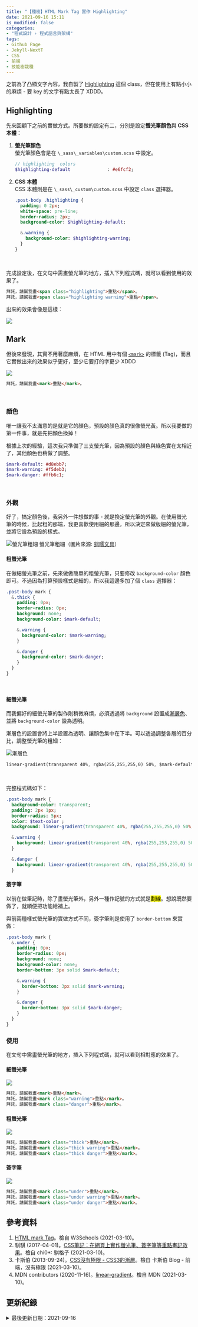 ```yaml
---
title: "【種樹】HTML Mark Tag 實作 Highlighting"
date: 2021-09-16 15:11
is_modified: false
categories:
- "程式設計 › 程式語言與架構"
tags:
- Github Page
- Jekyll-NextT
- CSS
- 前端
- 技能樹栽種
--- 
```


之前為了凸顯文字內容，我自製了 [Highlighting](/Accent-the-Text-by-CSS-Alert-and-Highlighting#Highlighting) 這個 class，但在使用上有點小小的麻煩 - 要 key 的文字有點太長了 XDDD。

<!--more-->


## Highlighting
先來回顧下之前的實做方式。所要做的設定有二，分別是設定**螢光筆顏色**與 **CSS 本體**：

1. **螢光筆顏色**   
    螢光筆顏色會是在 `\_sass\_variables\custom.scss` 中設定。
    
    ```sass
    // highlighting  colors
    $highlighting-default              : #e6fcf2;
    ```

2. **CSS 本體**  
    CSS 本體則是在 `\_sass\_custom\custom.scss` 中設定 `class` 選擇器。

    ```sass
    .post-body .highlighting {
      padding: 0 2px;
      white-space: pre-line;
      border-radius: 2px;
      background-color: $highlighting-default;

      &.warning {
        background-color: $highlighting-warning;
      }
    }
    ```
<br>

完成設定後，在文句中需畫螢光筆的地方，插入下列程式碼，就可以看到使用的效果了。

```html
拜託，請幫我畫<span class="highlighting">重點</span>。
拜託，請幫我畫<span class="highlighting warning">重點</span>。
```

出來的效果會像是這樣：
<p class="illustration">
    <img src="https://i.imgur.com/ZaF6hhZ.png">
</p>



## Mark
但後來發現，其實不用著麼麻煩，在 HTML 用中有個 [`<mark>`](https://www.w3schools.com/tags/tag_mark.asp) 的標籤 (Tag)，而且它實做出來的效果似乎更好，至少它要打的字更少 XDDD

<p class="illustration">
    <img src="https://i.imgur.com/nRHhI77.png">
</p>

```html
拜託，請幫我畫<mark>重點</mark>。
```

<br>

### 顏色
唯一讓我不太滿意的是就是它的顏色，預設的顏色真的很像螢光黃。所以我要做的第一件事，就是先把顏色換掉！

根據上次的經驗，這次我只準備了三支螢光筆，因為預設的顏色與綠色實在太相近了，其他顏色也稍做了調整。
```sass
$mark-default: #d8ebb7;
$mark-warning: #f5deb3;
$mark-danger: #ffb6c1;
```

<br>

### 外觀
好了，搞定顏色後，我另外一件想做的事 - 就是換定螢光筆的外觀。在使用螢光筆的時候，比起粗的那端，我更喜歡使用細的那邊，所以決定來做版細的螢光筆，並將它設為預設的樣式。

<p class="illustration">
    <img src="https://i.imgur.com/anDnWNi.png" alt="螢光筆粗細">
    螢光筆粗細（圖片來源: <a href="https://2ru.co/product/%E6%9C%AC%E8%89%B2%E5%8E%9F%E5%93%81%E4%BA%94%E8%89%B2%E9%9B%99%E9%A0%AD%E7%B2%97%E7%B4%B0%E8%9E%A2%E5%85%89%E7%AD%86%E7%B5%84-1%E5%85%A5/">鉺曘文具</a>）
</p>

#### 粗螢光筆
在做細螢光筆之前，先來做做簡單的粗螢光筆，只要修改 `background-color` 顏色即可。不過因為打算預設樣式是細的，所以我這邊多加了個 `class` 選擇器：

```sass
.post-body mark {
  &.thick {
    padding: 0px;
    border-radius: 0px; 
    background: none;
    background-color: $mark-default;

    &.warning {
      background-color: $mark-warning;
    }

    &.danger {
      background-color: $mark-danger;
    }
  }
}
```

<br>

#### 細螢光筆
而我偏好的細螢光筆的製作則稍微麻煩，必須透過將 `background` 設置成[漸層色](https://wcc723.github.io/css/2013/09/24/css-background/)、並將 `background-color` 設為透明。

漸層色的設置會將上半設置為透明、讓顏色集中在下半。可以透過調整各層的百分比，調整螢光筆的粗細：

<p class="illustration">
    <img src="https://i.imgur.com/sgafaxg.png?1" alt="漸層色">
</p>

```sass
linear-gradient(transparent 40%, rgba(255,255,255,0) 50%, $mark-default  75%, $mark-default 90%, transparent 95%);
```

<br>

完整程式碼如下：
```sass
.post-body mark {
  background-color: transparent;
  padding: 2px 1px;
  border-radius: 5px; 
  color: $text-color ;  
  background: linear-gradient(transparent 40%, rgba(255,255,255,0) 50%, $mark-default  75%, $mark-default 90%, transparent 95%);

  &.warning {
    background: linear-gradient(transparent 40%, rgba(255,255,255,0) 50%,  $mark-warning  75%, $mark-warning 90%, transparent 95%);
  }

  &.danger {
    background: linear-gradient(transparent 40%, rgba(255,255,255,0) 50%,  $mark-danger  75%, $mark-danger 90%, transparent 95%);
  }    
```


#### 簽字筆
以前在做筆記時，除了畫螢光筆外，另外一種作記號的方式就是<mark>劃線</mark>。想說既然要做了，就順便把功能給補上。

與前兩種樣式螢光筆的實做方式不同，簽字筆則是使用了 `border-bottom` 來實做：

```sass
.post-body mark {
  &.under {    
    padding: 0px;  
    border-radius: 0px; 
    background: none;
    background-color: none;
    border-bottom: 3px solid $mark-default; 

    &.warning {
      border-bottom: 3px solid $mark-warning;
    }

    &.danger {
      border-bottom: 3px solid $mark-danger;
    }
  }
}
```


### 使用
在文句中需畫螢光筆的地方，插入下列程式碼，就可以看到相對應的效果了。

#### 細螢光筆
<p class="illustration">
    <img src="https://i.imgur.com/OvvX9zp.png">
</p>

```html
拜託，請幫我畫<mark>重點</mark>。
拜託，請幫我畫<mark class="warning">重點</mark>。
拜託，請幫我畫<mark class="danger">重點</mark>。
```


#### 粗螢光筆
<p class="illustration">
    <img src="https://i.imgur.com/l2Dqlmf.png">
</p>

```html
拜託，請幫我畫<mark class="thick">重點</mark>。
拜託，請幫我畫<mark class="thick warning">重點</mark>。
拜託，請幫我畫<mark class="thick danger">重點</mark>。
```
 

#### 簽字筆
<p class="illustration">
    <img src="https://i.imgur.com/GM3SN8M.png">
</p>


```html
拜託，請幫我畫<mark class="under">重點</mark>。
拜託，請幫我畫<mark class="under warning">重點</mark>。
拜託，請幫我畫<mark class="under danger">重點</mark>。
```



## 參考資料 
1. [HTML mark Tag](https://www.w3schools.com/tags/tag_mark.asp)。檢自 W3Schools (2021-03-10)。
2. 騏騏 (2017-04-01)。[CSS筆記：在網頁上實作螢光筆、簽字筆等重點畫記效果](https://chibaby1231.pixnet.net/blog/post/47152216-css%E7%AD%86%E8%A8%98%EF%BC%9A%E5%9C%A8%E7%B6%B2%E9%A0%81%E4%B8%8A%E5%AF%A6%E4%BD%9C%E8%9E%A2%E5%85%89%E7%AD%86%E3%80%81%E7%B0%BD%E5%AD%97%E7%AD%86%E7%AD%89%E9%87%8D%E9%BB%9E)。檢自 chi0*: 騏格子 (2021-03-10)。
3. 卡斯伯 (2013-09-24)。[CSS沒有極限 - CSS3的漸層](https://wcc723.github.io/css/2013/09/24/css-background/)。檢自 卡斯伯 Blog - 前端，沒有極限 (2021-03-10)。
4. MDN contributors (2020-11-16)。[linear-gradient](https://developer.mozilla.org/zh-CN/docs/Web/CSS/linear-gradient())。檢自 MDN (2021-03-10)。



## 更新紀錄
<details class="update_stamp">
  <summary>最後更新日期：2021-09-16</summary>
  <ul>
    <li>2021-09-16 發布</li>
    <li>2021-03-11 完稿</li>
    <li>2021-03-10 起稿</li>
  </ul>
</details>


